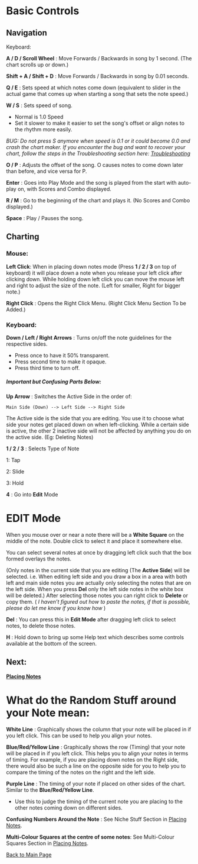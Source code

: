 
# Basic Controls


## Navigation

Keyboard:

**A / D / Scroll Wheel** : Move Forwards / Backwards in song by 1 second. (The chart scrolls up or down.)

**Shift + A / Shift + D** : Move Forwards / Backwards in song by 0.01 seconds.


**Q / E** : Sets speed at which notes come down (equivalent to slider in the actual game that comes up when starting a song that sets the note speed.)

**W / S** : Sets speed of song.
- Normal is 1.0 Speed
- Set it slower to make it easier to set the song's offset or align notes to the rhythm more easily.

_BUG: Do not press S anymore when speed is 0.1 or it could become 0.0 and crash the chart maker._
_If you encounter the bug and want to recover your chart, follow the steps in the Troubleshooting section here: [Troubleshooting](Placing%20Notes.md#Troubleshooting)_

**O / P** : Adjusts the offset of the song. O causes notes to come down later than before, and vice versa for P.

**Enter** : Goes into Play Mode and the song is played from the start with auto-play on, with Scores and Combo displayed.

**R / M** : Go to the beginning of the chart and plays it. (No Scores and Combo displayed.)

**Space** : Play / Pauses the song.



## Charting

### Mouse:

**Left Click**: When in placing down notes mode (Press **1 / 2 / 3** on top of keyboard) it will place down a note when you release your left click after clicking down. While holding down left click you can move the mouse left and right to adjust the size of the note. (Left for smaller, Right for bigger note.)

**Right Click** : Opens the Right Click Menu. (Right Click Menu Section To be Added.)

### Keyboard:

**Down / Left / Right Arrows** : Turns on/off the note guidelines for the respective sides.
- Press once to have it 50% transparent.
- Press second time to make it opaque.
- Press third time to turn off.


##### Important but Confusing Parts Below:

**Up Arrow** : Switches the Active Side in the order of:

	Main Side (Down) --> Left Side --> Right Side

The Active side is the side that you are editing. You use it to choose what side your notes get placed down on when left-clicking. While a certain side is active, the other 2 inactive side will not be affected by anything you do on the active side. (Eg: Deleting Notes)


**1 / 2 / 3** : Selects Type of Note

1: Tap

2: Slide

3: Hold


**4** : Go into **Edit** Mode

<h1 id="edit_mode">EDIT Mode</h1>

When you mouse over or near a note there will be a **White Square** on the middle of the note. Double click to select it and place it somewhere else.

You can select several notes at once by dragging left click such that the box formed overlays the notes.

(Only notes in the current side that you are editing (The **Active Side**) will be selected. i.e. When editing left side and you draw a box in a area with both left and main side notes you are actually only selecting the notes that are on the left side. When you press **Del** only the left side notes in the white box will be deleted.)
After selecting those notes you can right click to **Delete** or copy them. ( *I haven’t figured out how to paste the notes, if that is possible, please do let me know if you know how* )

**Del** : You can press this in **Edit Mode** after dragging left click to select notes, to delete those notes.

**H** : Hold down to bring up some Help text which describes some controls available at the bottom of the screen.


## Next:

**[Placing Notes](Placing%20Notes.md)**


<h1 id="random_stuff">What do the Random Stuff around your Note mean:</h1>

**White Line** : Graphically shows the column that your note will be placed in if you left click. This can be used to help you align your notes.

**Blue/Red/Yellow Line** : Graphically shows the row (Timing) that your note will be placed in if you left click. This helps you to align your notes in terms of timing. For example, if you are placing down notes on the Right side, there would also be such a line on the opposite side for you to help you to compare the timing of the notes on the right and the left side.

**Purple Line** : The timing of your note if placed on other sides of the chart. Similar to the **Blue/Red/Yellow Line**.

- Use this to judge the timing of the current note you are placing to the other notes coming down on different sides.


**Confusing Numbers Around the Note** : See Niche Stuff Section in [Placing Notes](Placing%20Notes.md/#niche).

**Multi-Colour Squares at the centre of some notes**: See Multi-Colour Squares Section in [Placing Notes](Placing%20Notes.md/#multi-colour).

[Back to Main Page](https://github.com/TLChicken/dynamaker-guide)
